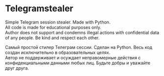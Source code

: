 # Telegramstealer
Simple Telegram session stealer. Made with Python.  
All code is made for educational purposes only.   
Author does not support and condemns illegal actions with confidential data of any people.
Be kind and respect each other.

Самый простой стилер Телеграм сессии. Сделан на Python.
Весь код создан исключительно в образовательных целях.   
Автор не поддерживает и осуждает неправомерные действия с конфиденциальными данными любых лиц.
Будьте добры и уважайте друг друга.